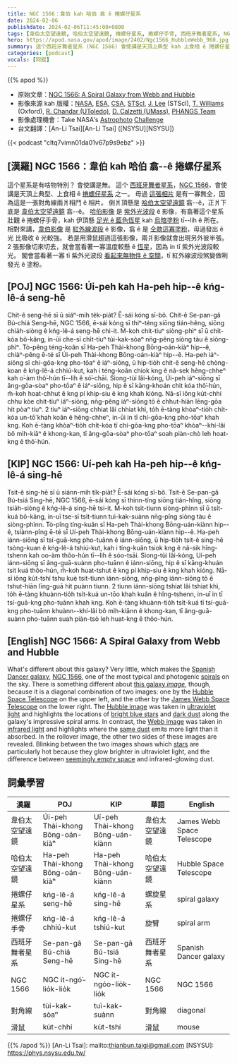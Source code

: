 ```yaml
---
title: NGC 1566：韋伯 kah 哈伯 翕 ê 捲螺仔星系
date: 2024-02-06
publishdate: 2024-02-06T11:45:00+0800
tags: [韋伯太空望遠鏡, 哈伯太空望遠鏡, 捲螺仔星系, 捲螺仔手骨, 西班牙舞者星系, NGC 1566, 對角線, 滑鼠]
hero: https://apod.nasa.gov/apod/image/2402/Ngc1566_HubbleWebb_960.jpg
summary: 這个西班牙舞者星系 (NGC 1566) 會使講是天頂上典型 kah 上食相 ê 捲螺仔星系之一。
categories: [podcast]
vocals: [阿錕]
---
```


{{% apod %}}

- 原始文章：[NGC 1566: A Spiral Galaxy from Webb and Hubble](https://apod.nasa.gov/apod/ap240206.html)
- 影像來源 kah 版權：[NASA](https://www.nasa.gov/), [ESA](https://www.esa.int/), [CSA](https://www.asc-csa.gc.ca/eng/), [STScI](https://www.stsci.edu/), [J. Lee](https://www.stsci.edu/stsci-research/research-directory/janice-c-lee) (STScI), [T. Williams](https://www.physics.ox.ac.uk/our-people/thomaswilliams) (Oxford), [R. Chandar (UToledo)](https://www.utoledo.edu/nsm/astro/people/profiles/chandar-rupali.html), [D. Calzetti (UMass)](https://www.umass.edu/astronomy/people/faculty/daniela-calzetti), [PHANGS Team](https://sites.google.com/view/phangs/home)
- 影像處理機會：Take NASA's [Astrophoto](https://universe-of-learning.org/resources/projects/nasas-astrophoto-challenge) [Challenge](https://mo-www.cfa.harvard.edu/OWN/astrophoto/index.html)
- 台文翻譯：[An-Li Tsai][An-Li Tsai] ([NSYSU][NSYSU])

{{< podcast "cltq7vimn01da01v67p9s9ebz" >}}

## [漢羅] NGC 1566：韋伯 kah 哈伯 翕--ê 捲螺仔星系
這个星系是有啥物特別？
會使講是無。
這个 [西班牙舞者星系][Spanish Dancer galaxy]，[NGC 1566][NGC 1566]，會使講是天頂上典型、上食相 ê [捲螺仔星系][spirals] 之一。
毋過 [這張相片][this galaxy _image_] 是有一寡無仝，因為這是一張對角線兩爿相鬥 ê 相片。
倒爿頂懸是 [哈伯太空望遠鏡][Hubble Space Telescope] 翕--ê，正爿下底是 [韋伯太空望遠鏡][James Webb Space Telescope] 翕--ê。
[哈伯影像][Hubble image] 是 [紫外光波段][ultraviolet light] ê 影像，有翕著這个星系壯觀 ê 捲螺仔手骨，kah 伊頂懸 [足光 ê 藍色恆星][bright blue stars] kah [烏暗塗粉][dark dust] tī--lih ê 所在。
相對來講，[韋伯影像][Webb image] 是 [紅外線波段][infrared light] ê 影像，翕 ê 是 [仝款這寡塗粉][same dust]，毋過發出 ê 光 比吸收 ê 光較強。
若是用滑鼠趨過這張影像，兩爿影像就會出現另外彼半張。
2 張影像切來切去，就會當看著一寡溫度較懸 ê [恆星][stars]，因為 in tī 紫外光波段較光。
閣會當看著一寡 tī 紫外光波段 [看起來無物件 ê 空間][seemingly empty space]，tī 紅外線波段煞變做咧發光 ê 塗粉。

## [POJ] NGC 1566: Úi-peh kah Ha-peh hip--ê kńg-lê-á seng-hē
Chit-ê seng-hē sī ū siáⁿ-mih te̍k-pia̍t?
Ē-sái kóng sī-bô.
Chit-ê Se-pan-gâ Bú-chiá Seng-hē, NGC 1566, ē-sái kóng sī thiⁿ-téng siōng tián-hêng, siōng chia̍h-siòng ê kńg-lê-á seng-hē chi-it.
M̄-koh chit-tiuⁿ siòng-phìⁿ sī ū chi̍t-kóa bô-kâng, in-ūi che-sī chi̍t-tiuⁿ tùi-kak-sòaⁿ nn̄g-pêng siòng tàu ê siòng-phìⁿ.
Tò-pêng téng-koân sī Ha-peh Thài-khong Bōng-oán-kiàⁿ hip--ê, chiàⁿ-pêng ē-té sī Úi-peh Thài-khong Bōng-oán-kiàⁿ hip--ê.
Ha-peh iáⁿ-siōng sī chí-gōa-kng pho-tōaⁿ ê iáⁿ-siōng, ū hip-tio̍h chit-ê seng-hē chòng-koan ê kńg-lê-á chhiú-kut, kah i téng-koân chiok kng ê nâ-sek hêng-chheⁿ kah o͘-àm thô͘-hún tī--lih ê só͘-chāi.
Siong-tùi lâi-kóng, Úi-peh iáⁿ-siōng sī âng-gōa-sòaⁿ pho-tōaⁿ ê iáⁿ-siōng, hip ê sī kāng-khoán chit kóa thô͘-hún, m̄-koh hoat-chhut ê kng pí khip-siu ê kng khah kióng.
Nā-sī iōng ku̍t-chhí chhu kòe chit-tiuⁿ iáⁿ-siōng, nn̄g-pêng iáⁿ-siōng tō ē chhut-hiān lēng-gōa hit pòaⁿ tiuⁿ.
2 tiuⁿ iáⁿ-siōng chhiat lâi chhiat khì, to̍h ē-tàng khòaⁿ-tio̍h chi̍t-kóa un-tō͘ khah koân ê hêng-chheⁿ, in-ūi in tī chí-gōa-kng pho-tōaⁿ khah kng.
Koh ē-tàng khòaⁿ-tio̍h chi̍t-kóa tī chí-gōa-kng pho-tōaⁿ khòaⁿ--khí-lâi bô mi̍h-kiāⁿ ê khong-kan, tī âng-gōa-sòaⁿ pho-tōaⁿ soah piàn-chò leh hoat-kng ê thô͘-hún.

## [KIP] NGC 1566: Uí-peh kah Ha-peh hip--ê kńg-lê-á sing-hē
Tsit-ê sing-hē sī ū siánn-mih ti̍k-pia̍t?
Ē-sái kóng sī-bô.
Tsit-ê Se-pan-gâ Bú-tsiá Sing-hē, NGC 1566, ē-sái kóng sī thinn-tíng siōng tián-hîng, siōng tsia̍h-siòng ê kńg-lê-á sing-hē tsi-it.
M̄-koh tsit-tiunn siòng-phìnn sī ū tsi̍t-kuá bô-kâng, in-uī tse-sī tsi̍t-tiunn tuì-kak-suànn nn̄g-pîng siòng tàu ê siòng-phìnn.
Tò-pîng tíng-kuân sī Ha-peh Thài-khong Bōng-uán-kiànn hip--ê, tsiànn-pîng ē-té sī Uí-peh Thài-khong Bōng-uán-kiànn hip--ê.
Ha-peh iánn-siōng sī tsí-guā-kng pho-tuānn ê iánn-siōng, ū hip-tio̍h tsit-ê sing-hē tsòng-kuan ê kńg-lê-á tshiú-kut, kah i tíng-kuân tsiok kng ê nâ-sik hîng-tshenn kah oo-àm thôo-hún tī--lih ê sóo-tsāi.
Siong-tùi lâi-kóng, Uí-peh iánn-siōng sī âng-guā-suànn pho-tuānn ê iánn-siōng, hip ê sī kāng-khuán tsit kuá thôo-hún, m̄-koh huat-tshut ê kng pí khip-siu ê kng khah kióng.
Nā-sī iōng ku̍t-tshí tshu kuè tsit-tiunn iánn-siōng, nn̄g-pîng iánn-siōng tō ē tshut-hiān līng-guā hit puànn tiunn.
2 tiunn iánn-siōng tshiat lâi tshiat khì, to̍h ē-tàng khuànn-tio̍h tsi̍t-kuá un-tōo khah kuân ê hîng-tshenn, in-uī in tī tsí-guā-kng pho-tuānn khah kng.
Koh ē-tàng khuànn-tio̍h tsi̍t-kuá tī tsí-guā-kng pho-tuānn khuànn--khí-lâi bô mi̍h-kiānn ê khong-kan, tī âng-guā-suànn pho-tuānn suah piàn-tsò leh huat-kng ê thôo-hún.

## [English] NGC 1566: A Spiral Galaxy from Webb and Hubble
What's different about this galaxy?
Very little, which makes the [Spanish Dancer galaxy][Spanish Dancer galaxy], [NGC 1566][NGC 1566], one of the most typical and photogenic [spirals][spirals] on the sky.
There is something different about [this galaxy _image_][this galaxy _image_], though, because it is a diagonal combination of two images: one by the [Hubble Space Telescope][Hubble Space Telescope] on the upper left, and the other by the [James Webb Space Telescope][James Webb Space Telescope] on the lower right.
The [Hubble image][Hubble image] was taken in [ultraviolet light][ultraviolet light] and highlights the locations of [bright blue stars][bright blue stars] and [dark dust][dark dust] along the galaxy's impressive spiral arms.
In contrast, the [Webb image][Webb image] was taken in [infrared light][infrared light] and highlights where the [same dust][same dust] emits more light than it absorbed.
In the rollover image, the other two sides of these images are revealed.
Blinking between the two images shows which [stars][stars] are particularly hot because they glow brighter in ultraviolet light, and the difference between [seemingly empty space][seemingly empty space] and infrared-glowing dust.

## 詞彙學習

|漢羅|POJ|KIP|華語|English|
|-|-|-|-|-|
|韋伯太空望遠鏡|Úi-peh Thài-khong Bōng-oán-kiàⁿ|Uí-peh Thài-khong Bōng-uán-kiànn|韋伯太空望遠鏡|James Webb Space Telescope|
|哈伯太空望遠鏡|Ha-peh Thài-khong Bōng-oán-kiàⁿ|Ha-peh Thài-khong Bōng-uán-kiànn|哈伯太空望遠鏡|Hubble Space Telescope|
|捲螺仔星系|kńg-lê-á seng-hē|kńg-lê-á sing-hē|螺旋星系|spiral galaxy|
|捲螺仔手骨|kńg-lê-á chhiú-kut|kńg-lê-á tshiú-kut|旋臂|spiral arm|
|西班牙舞者星系|Se-pan-gâ Bú-chiá Seng-hē|Se-pan-gâ Bú-tsiá Sing-hē|西班牙舞者星系|Spanish Dancer galaxy|
|NGC 1566|NGC it-ngó͘-lio̍k-lio̍k|NGC it-ngóo-lio̍k-lio̍k|NGC 1566|NGC 1566|
|對角線|tùi-kak-sòaⁿ|tuì-kak-suànn|對角線|diagonal|
|滑鼠|ku̍t-chhí|ku̍t-tshí|滑鼠|mouse|

{{% /apod %}}
[An-Li Tsai]: mailto:thianbun.taigi@gmail.com
[NSYSU]: https://phys.nsysu.edu.tw/

[copyright]: https://apod.nasa.gov/apod/fap/lib/about_apod.html#srapply
[License]: https://creativecommons.org/licenses/by/3.0/

[Spanish Dancer galaxy]:https://apod.nasa.gov/apod/ap230508.html
[NGC 1566]:https://en.wikipedia.org/wiki/NGC_1566
[spirals]:https://en.wikipedia.org/wiki/Spiral_galaxy
[this galaxy _image_]:https://webbtelescope.org/contents/media/images/2024/105/01HM9ZFS5KC07R4TQWFQ0W9HMH
[Hubble Space Telescope]:https://science.nasa.gov/mission/hubble/
[James Webb Space Telescope]:https://webb.nasa.gov/content/about/index.html
[Hubble image]:https://stsci-opo.org/STScI-01HM9ZTYDAR87J4S4J89KW1W7R.png
[ultraviolet light]:https://science.nasa.gov/ems/10_ultravioletwaves/
[bright blue stars]:https://apod.nasa.gov/apod/ap240129.html
[dark dust]:https://en.wikipedia.org/wiki/Dust_lane
[Webb image]:https://stsci-opo.org/STScI-01HMA037D847D4Y4046CRSZGQF.png
[infrared light]:https://science.nasa.gov/ems/07_infraredwaves/
[same dust]:https://apod.nasa.gov/apod/ap220907.html
[stars]:https://science.nasa.gov/astrophysics/focus-areas/how-do-stars-form-and-evolve/
[seemingly empty space]:https://i.pinimg.com/474x/f0/a9/bd/f0a9bd84d9b1587607e57c09b97a8c49.jpg
